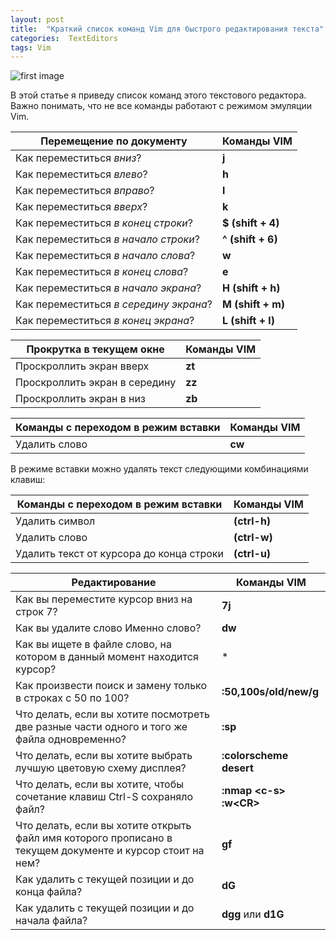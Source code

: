 ```yaml
---
layout: post
title:  "Краткий список команд Vim для быстрого редактирования текста"
categories:  TextEditors
tags: Vim
---
```


![first image](http://s019.radikal.ru/i612/1609/d0/d5ac80e8cfb2.jpg)

В этой статье я приведу список команд этого текстового редактора. 
Важно понимать, что не все команды работают с режимом эмуляции Vim. 

| Перемещение по документу               | Команды VIM       |
| -------------------------------------- | ----------------- |
| Как переместиться *вниз*?              | **j**             |
| Как переместиться *влево*?             | **h**             |
| Как переместиться *вправо*?            | **l**             |
| Как переместиться *вверх*?             | **k**             |
| Как переместиться *в конец строки*?    | **$ (shift + 4)** |
| Как переместиться *в начало строки*?   | **^ (shift + 6)** |
| Как переместиться *в начало слова*?    | **w**             |
| Как переместиться *в конец слова*?     | **e**             |
| Как переместиться *в начало экрана*?   | **H (shift + h)** |
| Как переместиться *в середину экрана*? | **M (shift + m)** |
| Как переместиться *в конец экрана*?    | **L (shift + l)** |

| Прокрутка в текущем окне      | Команды VIM |
| ----------------------------- | ----------- |
| Проскроллить экран вверх      | **zt**      |
| Проскроллить экран в середину | **zz**      |
| Проскроллить экран в низ      | **zb**      |

| Команды с переходом в режим вставки | Команды VIM |
| ----------------------------------- | ----------- |
| Удалить слово                       | **cw**      |

В режиме вставки можно удалять текст следующими комбинациями клавиш:

|   Команды с переходом в режим вставки    |    Команды VIM     |
|------------------------------------------|--------------------|
| Удалить символ                           | **<C-h> (ctrl-h)** |
| Удалить слово                            | **<C-w> (ctrl-w)** |
| Удалить текст от курсора до конца строки | **<C-u> (ctrl-u)** |

|                                              Редактирование                                              |        Команды VIM         |
|----------------------------------------------------------------------------------------------------------|----------------------------|
| Как вы переместите курсор вниз на строк 7?                                                               | **7j**                     |
| Как вы удалите слово Именно слово?                                                                       | **dw**                     |
| Как вы ищете в файле слово, на котором в данный момент находится курсор?                                 | *                          |
| Как произвести поиск и замену только в строках с 50 по 100?                                              | **:50,100s/old/new/g**     |
| Что делать, если вы хотите посмотреть две разные части одного и того же файла одновременно?              | **:sp**                    |
| Что делать, если вы хотите выбрать лучшую цветовую схему дисплея?                                        | **:colorscheme desert**    |
| Что делать, если вы хотите, чтобы сочетание клавиш Ctrl-S сохраняло файл?                                  | **:nmap \<c-s\> :w\<CR\>** |
| Что делать, если вы хотите открыть файл имя которого прописано в текущем документе и курсор стоит на нем? | **gf**                     |
| Как удалить с текущей позиции и до конца файла?                                                          | **dG**                     |
| Как удалить с текущей позиции и до начала файла?                                                         | **dgg** или **d1G**        |

